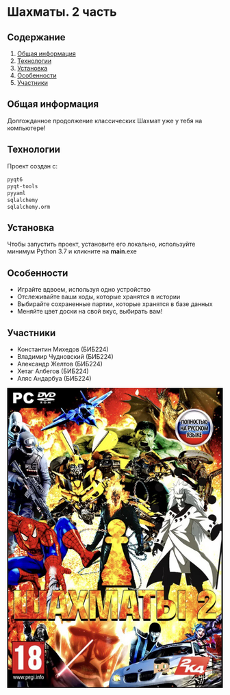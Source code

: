 # Шахматы. 2 часть

## Содержание

1. [Общая информация](#Общая-информация)
2. [Технологии](#Технологии)
3. [Установка](#Установка)
4. [Особенности](#Особенности)
5. [Участники](#Участники)

## Общая информация
Долгожданное продолжение классических Шахмат уже у тебя на компьютере!

## Технологии

Проект создан с:

```
pyqt6
pyqt-tools
pyyaml
sqlalchemy
sqlalchemy.orm
```

## Установка

Чтобы запустить проект, установите его локально, используйте минимум Python 3.7 и кликните на __main__.exe

## Особенности

- Играйте вдвоем, используя одно устройство
- Отслеживайте ваши ходы, которые хранятся в истории
- Выбирайте сохраненные партии, которые хранятся в базе данных
- Меняйте цвет доски на свой вкус, выбирать вам!

## Участники

- Константин Михедов (БИБ224)
- Владимир Чудновский (БИБ224)
- Александр Желтов (БИБ224) 
- Хетаг Албегов (БИБ224)
- Аляс Андарбуа (БИБ224)

![logo](https://github.com/KonstantIMP/chess2/blob/main/.github/logo.jpg?raw=true)
